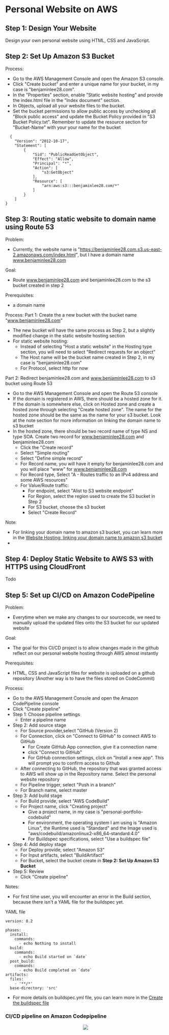 # Personal Website on AWS

## Step 1: Design Your Website

Design your own personal website using HTML, CSS and JavaScript.

## Step 2: Set Up Amazon S3 Bucket

Process:
- Go to the AWS Management Console and open the Amazon S3 console.
- Click "Create bucket" and enter a unique name for your bucket, in my case is "benjaminlee28.com".
- In the "Properties" section, enable "Static website hosting" and provide the index.html file in the "Index document" section.
- In Objects, upload all your website files to the bucket.
- Set the bucket permissions to allow public access by unchecking  all "Block public access" and update the Bucket Policy provided in "S3 Bucket Policy.txt". Remember to update the resource section for "Bucket-Name" with your your name for the bucket

```text
  {
    "Version": "2012-10-17",
    "Statement": [
        {
            "Sid": "PublicReadGetObject",
            "Effect": "Allow",
            "Principal": "*",
            "Action": [
                "s3:GetObject"
            ],
            "Resource": [
                "arn:aws:s3:::benjaminlee28.com/*"
            ]
        }
    ]
} 
```


## Step 3: Routing static website to domain name using Route 53
Problem:
- Currently, the website name is "https://benjaminlee28.com.s3.us-east-2.amazonaws.com/index.html", but I have a domain name www.benjaminlee28.com

Goal:
- Route www.benjaminlee28.com and benjaminlee28.com to the s3 bucket created in step 2

Prerequisites:
- a domain name

Process:
Part 1: Create the a new bucket with the bucket name "www.benjaminlee28.com"
- The new bucket will have the same process as Step 2, but a slightly modified change in the static website hosting section
- For static website hosting:
  - Instead of selecting "Host a static website" in the Hosting type section, you will need to select "Redirect requests for an object"
  - The Host name will be the bucket name created in Step 2, in my case is "benjaminlee28.com"
  - For Protocol, select http for now

Part 2: Redirect benjaminlee28.com and www.benjaminlee28.com to s3 bucket using Route 53
- Go to the AWS Management Console and open the Route 53 console
- If the domain is registered in AWS, there should be a hosted zone for it. If the domain is somewhere else, click on Hosted zone and create a hosted zone through selecting "Create hosted zone". The name for the hosted zone should be the same as the name for your s3 bucket. Look at the note section for more information on linking the domain name to s3 bucket
- In the hosted zone, there should be two record name of type NS and type SOA. Create two record for www.benjaminlee28.com and benjaminlee28.com
  - Click the "Create record"
  - Select "Simple routing"
  - Select "Define simple record"
  - For Record name, you will have it empty for benjaminlee28.com and you will place "www" for www.benjaminlee28.com
  - For Record type, Select "A - Routes traffic to an IPv4 address and some AWS resources"
  - For Value/Route traffic:
    - For endpoint, select "Alist to S3 website endpoint"
    - For Region, select the region used to create the S3 bucket in Step 2
    - For S3 bucket, choose the s3 bucket
    - Select "Create Record"

Note:
- For linking your domain name to amazon s3 bucket, you can learn more in the [Website Hosting: linking your domain name to amazon s3 bucket](https://ishwar-rimal.medium.com/website-hosting-linking-your-domain-name-to-amazon-s3-bucket-249120c75eaa)
- 
## Step 4: Deploy Static Website to AWS S3 with HTTPS using CloudFront
Todo

## Step 5: Set up CI/CD on Amazon CodePipeline 
Problem:
- Everytime when we make any changes to our sourcecode, we need to manually upload the updated files onto the S3 bucket for our updated website

Goal:
- The goal for this CI/CD project is to allow changes made in the github reflect on our personal website hosting through AWS almost instantly

Prerequisites:
- HTML, CSS and JavaScript files for website is uploaded on a github repository (Another way is to have the files stored on CodeCommit)

Process:
- Go to the AWS Management Console and open the Amazon CodePipeline console
- Click "Create pipeline" 
- Step 1: Choose pipeline settings
  - Enter a pipeline name
- Step 2: Add source stage
  - For Source provider,select "GitHub (Version 2)
  - For Connection, click on "Connect to GitHub" to connect AWS to GitHub
    -  For Create GitHub App connection, give it a connection name
    -  click "Connect to GitHub"
    -  For GitHub connection settings, click on "Install a new app". This will prompt you to confirm access to Github
  - After connecting to GitHub, the repository that was granted access to AWS will show up in the Repository name. Select the personal website repository
  - For Pipeline trigger, select "Push in a branch"
  - For Branch name, select master
- Step 3: Add build stage
  - For Build provide, select "AWS CodeBuild"
  - For Project name, click "Creating project"
    - Give a project name, in my case is "personal-portfolio-codebuild"
    - For environment, the operating system I am using is "Amazon Linux", the Runtime used is "Standard" and the Image used is "aws/codebuild/amazonlinux2-x86_64-standard:4.0"
    - For Buiildspec specifications, select "Use a buildspec file"
- Step 4: Add deploy stage
  - For Deploy provide, select "Amazon S3"
  - For Input artifacts, select "BuildArtifact"
  - For Bucket, select the bucket create in **Step 2: Set Up Amazon S3 Bucket**
- Step 5: Review
  - Click "Create pipeline"

Notes:
- For first time user, you will encounter an error in the Build section, because there isn't a YAML file for the buildspec yet.  

YAML file
```text
version: 0.2

phases:
  install:
    commands:
      - echo Nothing to install
  build:
    commands:
      - echo Build started on `date`
  post_build:
    commands:
      - echo Build completed on `date`
artifacts:
  files:
    - '**/*'
  base-directory: 'src'
```

- For more details on buildspec.yml file, you can learn more in the [Create the buildspec file](https://docs.aws.amazon.com/codebuild/latest/userguide/getting-started-create-build-spec-console.html)

### CI/CD pipeline on Amazon Codepipeline

<p align="center">
  <img src="img/CI:CD_pipeline.png">
</p>

